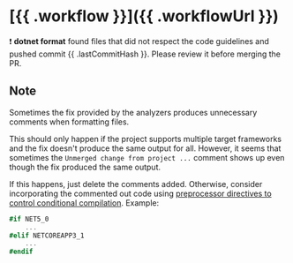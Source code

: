 # [{{ .workflow }}]({{ .workflowUrl }})

:exclamation: **dotnet format** found files that did not respect the code guidelines and pushed commit {{ .lastCommitHash }}. Please review it before merging the PR.

## Note

Sometimes the fix provided by the analyzers produces unnecessary comments when formatting files.

This should only happen if the project supports multiple target frameworks and the fix doesn't produce the same output for all. However, it seems that sometimes the `Unmerged change from project ...` comment shows up even though the fix produced the same output.

If this happens, just delete the comments added. Otherwise, consider incorporating the commented out code using [preprocessor directives to control conditional compilation](https://docs.microsoft.com/en-us/dotnet/csharp/language-reference/preprocessor-directives#conditional-compilation).
Example:

``````csharp
#if NET5_0
    ...
#elif NETCOREAPP3_1
    ...
#endif
``````
